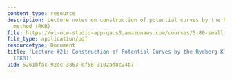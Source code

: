 ```yaml
---
content_type: resource
description: Lecture notes on construction of potential curves by the Rydberg-Klein-Rees
  method (RKR).
file: https://ol-ocw-studio-app-qa.s3.amazonaws.com/courses/5-80-small-molecule-spectroscopy-and-dynamics-fall-2008/5261bfac92cc3863cf583102ad8c24b7_21_580ln_fa08.pdf
file_type: application/pdf
resourcetype: Document
title: 'Lecture #21: Construction of Potential Curves by the Rydberg-Klein-Rees Method
  (RKR)'
uid: 5261bfac-92cc-3863-cf58-3102ad8c24b7
---
```

